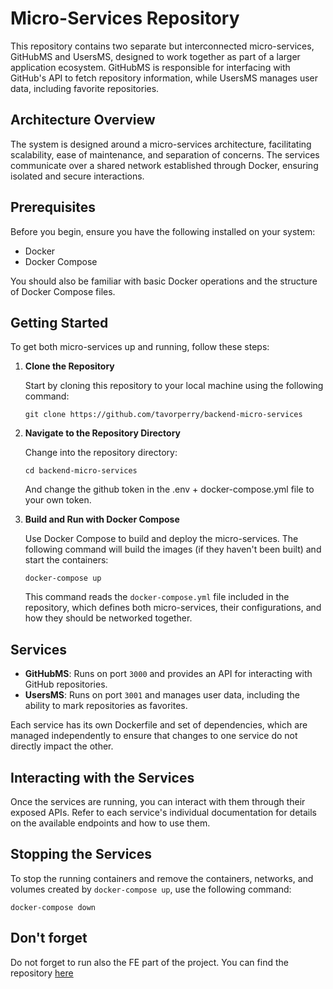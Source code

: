 # Micro-Services Repository

This repository contains two separate but interconnected micro-services, GitHubMS and UsersMS, designed to work together as part of a larger application ecosystem. GitHubMS is responsible for interfacing with GitHub's API to fetch repository information, while UsersMS manages user data, including favorite repositories.

## Architecture Overview

The system is designed around a micro-services architecture, facilitating scalability, ease of maintenance, and separation of concerns. The services communicate over a shared network established through Docker, ensuring isolated and secure interactions.

## Prerequisites

Before you begin, ensure you have the following installed on your system:
- Docker
- Docker Compose

You should also be familiar with basic Docker operations and the structure of Docker Compose files.

## Getting Started

To get both micro-services up and running, follow these steps:

1. **Clone the Repository**

   Start by cloning this repository to your local machine using the following command:
   ```
   git clone https://github.com/tavorperry/backend-micro-services
   ```

2. **Navigate to the Repository Directory**

   Change into the repository directory:
   ```
   cd backend-micro-services
   ```
   And change the github token in the .env + docker-compose.yml file to your own token.

3. **Build and Run with Docker Compose**

   Use Docker Compose to build and deploy the micro-services. The following command will build the images (if they haven't been built) and start the containers:
   ```
   docker-compose up
   ```

   This command reads the `docker-compose.yml` file included in the repository, which defines both micro-services, their configurations, and how they should be networked together.

## Services

- **GitHubMS**: Runs on port `3000` and provides an API for interacting with GitHub repositories.
- **UsersMS**: Runs on port `3001` and manages user data, including the ability to mark repositories as favorites.

Each service has its own Dockerfile and set of dependencies, which are managed independently to ensure that changes to one service do not directly impact the other.

## Interacting with the Services

Once the services are running, you can interact with them through their exposed APIs. Refer to each service's individual documentation for details on the available endpoints and how to use them.

## Stopping the Services

To stop the running containers and remove the containers, networks, and volumes created by `docker-compose up`, use the following command:
```
docker-compose down
```

## Don't forget
Do not forget to run also the FE part of the project. You can find the repository [here](https://github.com/tavorperry/zest-dashboard)
